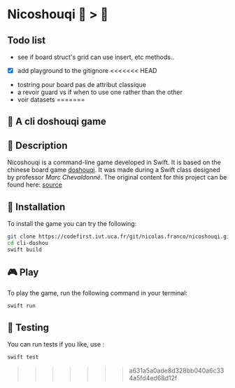 # Nicoshouqi 🐀 > 🐘

## Todo list
* see if board struct's grid can use insert, etc methods..
* [x] add playground to the gitignore
<<<<<<< HEAD
* tostring pour board pas de attribut classique
* a revoir guard vs if when to use one rather than the other
* voir datasets
=======

## 🎲 A cli doshouqi game

## 📝 Description

Nicoshouqi is a command-line game developed in Swift. It is based on the chinese board game [doshouqi](link-to-smth??). It was made during a Swift class designed by professor _Marc Chevaldonné_. The original content for this project can be found here: [source](https://codefirst.iut.uca.fr/git/mchSamples_Apple/DouShouQi) 

## 🚀 Installation

To install the game you can try the following: 

```sh
git clone https://codefirst.iut.uca.fr/git/nicolas.franco/nicoshouqi.git
cd cli-doshou
swift build
```

## 🎮 Play 
To play the game, run the following command in your terminal:
```sh
swift run
```

## 🧪 Testing
You can run tests if you like, use :
```sh
swift test
```
>>>>>>> a631a5a0ade8d328bb040a6c334a5fd4ed68d12f
